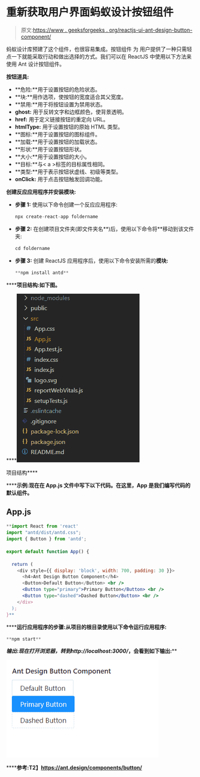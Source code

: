 # 重新获取用户界面蚂蚁设计按钮组件

> 原文:[https://www . geeksforgeeks . org/reactjs-ui-ant-design-button-component/](https://www.geeksforgeeks.org/reactjs-ui-ant-design-button-component/)

蚂蚁设计库预建了这个组件，也很容易集成。按钮组件  为 用户提供了一种只需轻点一下就能采取行动和做出选择的方式。我们可以在 ReactJS 中使用以下方法来使用 Ant 设计按钮组件。

**按钮道具:**

*   **危险:**用于设置按钮的危险状态。
*   **块:**用作选项，使按钮的宽度适合其父宽度。
*   **禁用:**用于将按钮设置为禁用状态。
*   **ghost:** 用于反转文字和边框颜色，使背景透明。
*   **href:** 用于定义链接按钮的重定向 URL。
*   **htmlType:** 用于设置按钮的原始 HTML 类型。
*   **图标:**用于设置按钮的图标组件。
*   **加载:**用于设置按钮的加载状态。
*   **形状:**用于设置按钮形状。
*   **大小:**用于设置按钮的大小。
*   **目标:**与< a >标签的目标属性相同。
*   **类型:**用于表示按钮状虚线、初级等类型。
*   **onClick:** 用于点击按钮触发回调功能。

**创建反应应用程序并安装模块:**

*   **步骤 1:** 使用以下命令创建一个反应应用程序:

    ```jsx
    npx create-react-app foldername
    ```

*   **步骤 2:** 在创建项目文件夹(即文件夹名**)后，使用以下命令将**移动到该文件夹:

    ```jsx
    cd foldername
    ```

*   **步骤 3:** 创建 ReactJS 应用程序后，使用以下命令安装所需的****模块:****

    ```jsx
    **npm install antd**
    ```

******项目结构:**如下图。****

****![](img/f04ae0d8b722a9fff0bd9bd138b29c23.png)

项目结构**** 

******示例:**现在在 **App.js** 文件中写下以下代码。在这里，App 是我们编写代码的默认组件。****

## ****App.js****

```jsx
**import React from 'react'
import "antd/dist/antd.css";
import { Button } from 'antd';

export default function App() {

  return (
    <div style={{ display: 'block', width: 700, padding: 30 }}>
      <h4>Ant Design Button Component</h4>
      <Button>Default Button</Button> <br />
      <Button type="primary">Primary Button</Button> <br />
      <Button type="dashed">Dashed Button</Button> <br />
    </div>
  );
}**
```

******运行应用程序的步骤:**从项目的根目录使用以下命令运行应用程序:****

```jsx
**npm start**
```

******输出:**现在打开浏览器，转到***http://localhost:3000/***，会看到如下输出:****

****![](img/800a7778f0acabeec2d3808b50f3fb8c.png)****

******参考:**T2】https://ant.design/components/button/****